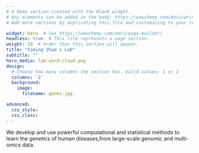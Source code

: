 ```yaml
---
# A Demo section created with the Blank widget.
# Any elements can be added in the body: https://wowchemy.com/docs/writing-markdown-latex/
# Add more sections by duplicating this file and customizing to your requirements.

widget: hero  # See https://wowchemy.com/docs/page-builder/
headless: true  # This file represents a page section.
weight: 10  # Order that this section will appear.
title: "Siming Zhao's Lab"
subtitle: ""
hero_media: lab-word-cloud.png
design:
  # Choose how many columns the section has. Valid values: 1 or 2.
  columns: '2'
  background:
    image:
      filename: genes.jpg

advanced:
  css_style:
  css_class:
---
```


We develop and use powerful computational and statistical methods to learn the genetics of human diseases,from large-scale genomic and multi-omics data. 
